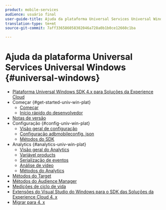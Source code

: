 ```yaml
---
product: mobile-services
audience: usuário final
user-guide-title: Ajuda da plataforma Universal Services Universal Windows
translation-type: tm+mt
source-git-commit: 7aff336586058302046a728a0b1b0ce12660c1ba

---
```



# Ajuda da plataforma Universal Services Universal Windows {#universal-windows}

+ [Plataforma Universal Windows SDK 4.x para Soluções da Experience Cloud](overview.md)
+ Começar {#get-started-univ-win-plat}
   + [Começar](c-getting-started/c-getting-started.md)
   + [Início rápido do desenvolvedor](c-getting-started/dev-qs.md)
+ [Notas de versão](release-notes.md)
+ Configuração {#config-univ-win-plat}
   + [Visão geral de configuração](c-configuration/c-configuration.md)
   + [Configuração adbmobileconfig. json](c-configuration/c.json.md)
   + [Métodos do SDK](c-configuration/methods.md)
+ Analytics {#analytics-univ-win-plat}
   + [Visão geral do Analytics](analytics/analytics.md)
   + [Variável products](analytics/products.md)
   + [Serialização de eventos](analytics/event-serialization.md)
   + [Análise de vídeo](analytics/video-qs.md)
   + [Métodos do Analytics](analytics/analytics-methods.md)
+ [Métodos do Target](target/target-methods.md)
+ [Métodos do Audience Manager](audiencemgmt/audience-manager-methods.md)
+ [Medições de ciclo de vida](metrics.md)
+ [Extensões do Visual Studio do Windows para o SDK das Soluções da Experience Cloud 4. x](extensions/win-vse-4x.md)
+ [Migrar para 4. x](migration-v3.md)
